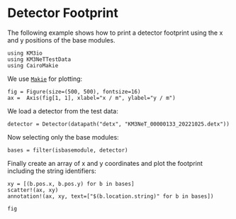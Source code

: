 # Detector Footprint

The following example shows how to print a detector footprint
using the x and y positions of the base modules.

```@example 1
using KM3io
using KM3NeTTestData
using CairoMakie
```

We use [`Makie`](https://makie.org) for plotting:
```@example 1
fig = Figure(size=(500, 500), fontsize=16)
ax =  Axis(fig[1, 1], xlabel="x / m", ylabel="y / m")
```

We load a detector from the test data:

```@example 1
detector = Detector(datapath("detx", "KM3NeT_00000133_20221025.detx"))
```

Now selecting only the base modules:

```@example 1
bases = filter(isbasemodule, detector)
```

Finally create an array of x and y coordinates and plot the footprint
including the string identifiers:

```@example 1
xy = [(b.pos.x, b.pos.y) for b in bases]
scatter!(ax, xy)
annotation!(ax, xy, text=["$(b.location.string)" for b in bases])

fig
```
